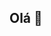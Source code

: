 ## Olá 👋

<!--
**GXCP/GXCP** is a ✨ _special_ ✨ repository because its `README.md` (this file) appears on your GitHub profile.

Me chamo Gustavo, tenho 15 anos, e atualmente sou estudante

- 🔭 I’m currently working on ...
- 🌱 I’m currently learning ...
- 👯 I’m looking to collaborate on ...
- 🤔 I’m looking for help with ...
- 💬 Ask me about ...
- 📫 How to reach me: ...
- 😄 Pronouns: ...
- ⚡ Fun fact: ...
-->
